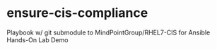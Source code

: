 # ensure-cis-compliance
Playbook w/ git submodule to MindPointGroup/RHEL7-CIS for Ansible Hands-On Lab Demo
